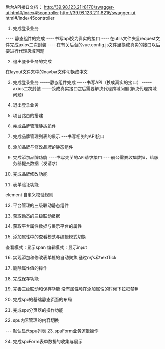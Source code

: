 后台API接口文档：
http://39.98.123.211:8170/swagger-ui.html#/index45controller
http://39.98.123.211:8216/swagger-ui. html#/index45controller

1. 完成登录业务 

 ----  静态组件的完成
 ----  书写api换为真实的接口
 ----   在utils文件夹里request文件完成axios二次封装
 ----   在有关后台的vue.config.js文件里换成真实的接口以后要进行代理跨域问题 

 2. 退出登录业务的完成

 在layout文件夹中的navbar文件切换成中文

 3. 完成登录业务 -----静态组件完成 -----书写API（换成真实的接口） -----axios二次封装 -----换成真实接口之后需要解决代理跨域问题(解决代理跨域问题)

4. 退出登录业务

5. 项目路由的搭建

6. 完成品牌管理静态组件

7. 完成品牌管理列表的展示 ---书写相关的API接口

8. 添加品牌与修改品牌的静态组件

9. 完成添加品牌功能 ----书写先关的API请求接口 ----前台需要收集数据，给服务器提交数据（发请求）

10. 完成品牌修改功能

11. 表单验证功能

element 自定义校验规则

12. 平台管理的三级联动静态组件

13. 获取动态的三级联动数据

14. 获取平台属性数据与展示平台的属性

15. 添加属性中的查看模式与编辑模式切换

查看模式：显示span
编辑模式：显示input

16. 实现添加和修改表单框的自动聚焦
 通过$refs和$nextTick

17. 删除属性值的操作

18. 完成保存功能

19. 完善三级联动和保存功能
 没有属性和在添加属性的时候下拉框禁用

20. 完成spu的基础静态页面的布局

21. 完成spu分页器的操作功能

22. spu内容管理的内容切换

---  默认显示spu列表
23. spuForm业务逻辑操作

24. 完成spuForm表单数据的收集与展示



